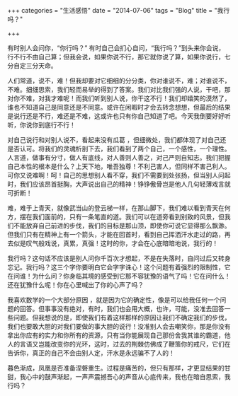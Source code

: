 +++
categories = "生活感悟"
date = "2014-07-06"
tags = "Blog"
title = "我行吗？"

+++

有时别人会问你，“你行吗？” 有时自己会扪心自问，“我行吗？”到头来你会说，行不行不由自己算；但我会说，如果你说不行，那它就你说了算，如果你说行，七分自定三分天命。
<!--more-->

人们常道，说不，难！但我却要对它细细的分分类，你对谁说不，难；对谁说不，不难。细细思索，我们轻而易举的得到了答案。我们对比我们强的人说，干吧，那对你不难，对我才难呢！而我们听到别人说，你干这不行！我们却嬉笑的漠然了，谁也不知道自己是同意还是不同意。或许在闲暇时才会去转念想想，但最后的结果是说行还是不行，难还是不难，这或许也只有你自己知道了吧。今天我倒要好好听听，你说你到底行不行！

对自己说行和对别人说不，看起来没有瓜葛 ，但细微处，我们都体现了对自己还是否认可。将我们的灵魂析剖下去，我们看到了两个自己，一个感性，一个理性。人言道，做事有分寸，做人有底线，对人善则人善之，对己严则自知志。我们把握自己本性的根本是什么？上天下地，唯吾独尊！不利己害人，但同样不害己利人。可你又说难啊！呵！自己的思想别人看不穿，我们不需要到处张扬，但当别人问起时，我们应该昂首挺胸，大声说出自己的精神！铮铮傲骨岂是他人几句轻薄戏言就可折断！

难，难于上青天，就像武当山的登云梯一样，在那山脚下，我们难以看到青天在何方，摆在我们面前的，只有一条笔直的道。我们可以在道旁看到别致的风景，但我们不能放弃自己前进的步伐，我们的目标是那山顶，即使你可说它显得那么飘渺。但我们只有在精神上有一个箭头，才能在回首时，看到自己挥洒汗水走过的路，再去似是叹气般戏说，真累，真强！这时的你，才会在心底暗暗地说，我行的！

我行吗？这句话不应该是别人问你千百次才想起，不是在失落时，自问过后又转身忘记。我行吗？这三个字你要明白它会字字诛心！这个问题有着强烈的限制性，它在问谁！为什么问？你身临其境的感受到它那不容犹豫的语气了吗！它在问什么！还在犹豫什么呢！你在心里喊出了你的心声了吗？

我喜欢数学的一个大部分原因 ，就是因为它的确定性，像是可以给我任何一个问题的回答。但事事没有绝对，有时，我们也会用大概，也许，可能，没准去回答一些问题。但我想说的是，即使我们有着这样那样的原因让我们不确定我们的步伐，我们也要敢大胆的对我们要做的事大胆的说行！没准别人会去嘲笑你，那是你没有拿出你应有的实力和你所有的资源，只有当你能展现自己那份舍我其谁的霸道，他人的言语又岂能改变你的光环，这时，过去的荆棘仿佛成了鞭策你的戒尺，它们在告诉你，真正的自己不会由别人定，汗水是永远骗不了人的！

暮色渐成，凤凰是否准备涅磐重生。过程是痛苦的，但只有那样，才更显结果的甘甜，我心中的鼓声渐起，一声声震撼吾心的声音从心底传来，我也在暗自思索，我行吗？
